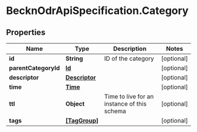 # BecknOdrApiSpecification.Category

## Properties

Name | Type | Description | Notes
------------ | ------------- | ------------- | -------------
**id** | **String** | ID of the category | [optional] 
**parentCategoryId** | [**Id**](Id.md) |  | [optional] 
**descriptor** | [**Descriptor**](Descriptor.md) |  | [optional] 
**time** | [**Time**](Time.md) |  | [optional] 
**ttl** | **Object** | Time to live for an instance of this schema | [optional] 
**tags** | [**[TagGroup]**](TagGroup.md) |  | [optional] 



